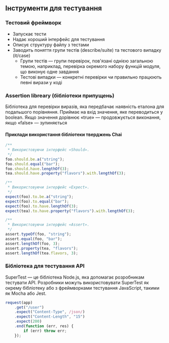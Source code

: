 ## Інструменти для тестування

### Тестовий фреймворк

-   Запускає тести
-   Надає хороший інтерфейс для тестування
-   Описує структуру файлу з тестами
-   Заводить поняття групи тестів (describe/suite) та тестового випадку (it/case)
    -   Групи тестів — групи перевірок, пов'язані однією загальною темою, наприклад, перевірка окремого набору функцій модуля, що виконує одне завдання
    -   Тестові випадки — конкретні перевірки чи правильно працюють певні вирази у коді

### Assertion libreary (бібліотеки припущень)

Бібліотека для перевірки виразів, яка передбачає наявність еталона для подальшого порівняння. Приймає на вхід значення, яке переводиться у boolean. Якщо значення дорівнює «true» — продовжується виконання, якщо «false» — зупиняється

#### Приклади використання бібліотеки тверджень Chai

```js
/**
 * Використовуючи інтерфейс «Should».
 */
foo.should.be.a("string");
foo.should.equal("bar");
foo.should.have.lengthOf(3);
tea.should.have.property("flavors").with.lengthOf(3);
```

```js
/**
 * Використовуючи інтерфейс «Expect».
 */
expect(foo).to.be.a("string");
expect(foo).to.equal("bar");
expect(foo).to.have.lengthOf(3);
expect(tea).to.have.property("flavors").with.lengthOf(3);
```

```js
/**
 * Використовуючи інтерфейс «Assert».
 */
assert.typeOf(foo, "string");
assert.equal(foo, "bar");
assert.lengthOf(foo, 3);
assert.property(tea, "flavors");
assert.lengthOf(tea.flavors, 3);
```

### Бібліотека для тестування API

SuperTest — це бібліотека Node.js, яка допомагає розробникам тестувати API. Розробники можуть використовувати SuperTest як окрему бібліотеку або з фреймворками тестування JavaScript, такими як Mocha або Jest.

```js
request(app)
    .get("/user")
    .expect("Content-Type", /json/)
    .expect("Content-Length", "15")
    .expect(200)
    .end(function (err, res) {
        if (err) throw err;
    });
```
